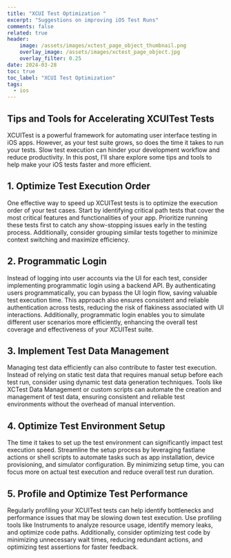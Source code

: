 ```yaml
---
title: "XCUI Test Optimization "
excerpt: "Suggestions on improving iOS Test Runs"
comments: false
related: true
header:
    image: /assets/images/xctest_page_object_thumbnail.png
    overlay_image: /assets/images/xctest_page_object.jpg
    overlay_filter: 0.25
date: 2024-03-28
toc: true
toc_label: "XCUI Test Optimization"
tags:
  - ios
---
```

## Tips and Tools for Accelerating XCUITest Tests

XCUITest is a powerful framework for automating user interface testing in iOS apps. However, as your test suite grows, so does the time it takes to run your tests. Slow test execution can hinder your development workflow and reduce productivity. In this post, I'll share explore some tips and tools to help make your iOS tests faster and more efficient.

## 1. Optimize Test Execution Order

One effective way to speed up XCUITest tests is to optimize the execution order of your test cases. Start by identifying critical path tests that cover the most critical features and functionalities of your app. Prioritize running these tests first to catch any show-stopping issues early in the testing process. Additionally, consider grouping similar tests together to minimize context switching and maximize efficiency.

## 2. Programmatic Login

Instead of logging into user accounts via the UI for each test, consider implementing programmatic login using a backend API. By authenticating users programmatically, you can bypass the UI login flow, saving valuable test execution time. This approach also ensures consistent and reliable authentication across tests, reducing the risk of flakiness associated with UI interactions. Additionally, programmatic login enables you to simulate different user scenarios more efficiently, enhancing the overall test coverage and effectiveness of your XCUITest suite.

## 3. Implement Test Data Management

Managing test data efficiently can also contribute to faster test execution. Instead of relying on static test data that requires manual setup before each test run, consider using dynamic test data generation techniques. Tools like XCTest Data Management or custom scripts can automate the creation and management of test data, ensuring consistent and reliable test environments without the overhead of manual intervention.

## 4. Optimize Test Environment Setup

The time it takes to set up the test environment can significantly impact test execution speed. Streamline the setup process by leveraging fastlane actions or shell scripts to automate tasks such as app installation, device provisioning, and simulator configuration. By minimizing setup time, you can focus more on actual test execution and reduce overall test run duration.

## 5. Profile and Optimize Test Performance

Regularly profiling your XCUITest tests can help identify bottlenecks and performance issues that may be slowing down test execution. Use profiling tools like Instruments to analyze resource usage, identify memory leaks, and optimize code paths. Additionally, consider optimizing test code by minimizing unnecessary wait times, reducing redundant actions, and optimizing test assertions for faster feedback.

